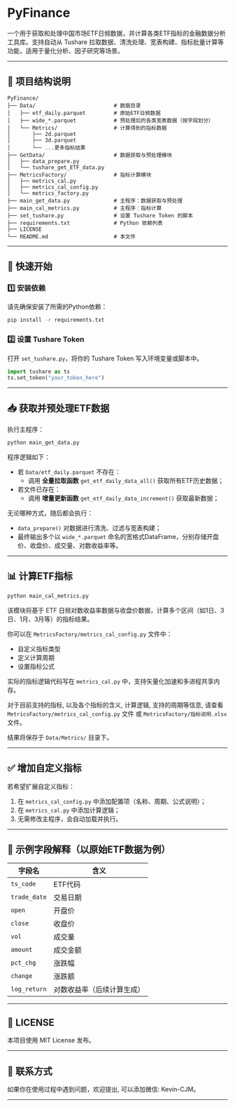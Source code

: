 
# PyFinance

一个用于获取和处理中国市场ETF日频数据，并计算各类ETF指标的金融数据分析工具库。支持自动从 Tushare 拉取数据、清洗处理、宽表构建、指标批量计算等功能，适用于量化分析、因子研究等场景。

---

## 📁 项目结构说明

```plaintext
PyFinance/
├── Data/                         # 数据目录
│   ├── etf_daily.parquet         # 原始ETF日频数据
│   ├── wide_*.parquet            # 预处理后的各类宽表数据（按字段划分）
│   └── Metrics/                  # 计算得到的指标数据
│       ├── 2d.parquet
│       ├── 3d.parquet
│       └── ...更多指标结果
├── GetData/                      # 数据获取与预处理模块
│   ├── data_prepare.py
│   └── tushare_get_ETF_data.py
├── MetricsFactory/               # 指标计算模块
│   ├── metrics_cal.py
│   ├── metrics_cal_config.py
│   └── metrics_factory.py
├── main_get_data.py              # 主程序：数据获取与预处理
├── main_cal_metrics.py           # 主程序：指标计算
├── set_tushare.py                # 设置 Tushare Token 的脚本
├── requirements.txt              # Python 依赖列表
├── LICENSE
└── README.md                     # 本文件
```

---

## 🚀 快速开始

### 1️⃣ 安装依赖

请先确保安装了所需的Python依赖：

```bash
pip install -r requirements.txt
```

### 2️⃣ 设置 Tushare Token

打开 `set_tushare.py`，将你的 Tushare Token 写入环境变量或脚本中。

```python
import tushare as ts
ts.set_token("your_token_here")
```

---

## 📥 获取并预处理ETF数据

执行主程序：

```bash
python main_get_data.py
```

程序逻辑如下：

- 若 `Data/etf_daily.parquet` 不存在：
  - 调用 **全量拉取函数** `get_etf_daily_data_all()` 获取所有ETF历史数据；
- 若文件已存在：
  - 调用 **增量更新函数** `get_etf_daily_data_increment()` 获取最新数据；

无论哪种方式，随后都会执行：

- `data_prepare()` 对数据进行清洗、过滤与宽表构建；
- 最终输出多个以 `wide_*.parquet` 命名的宽格式DataFrame，分别存储开盘价、收盘价、成交量、对数收益率等。

---

## 📊 计算ETF指标

```bash
python main_cal_metrics.py
```

该模块将基于 ETF 日频对数收益率数据与收盘价数据，计算多个区间（如1日、3日、1月、3月等）的指标结果。

你可以在 `MetricsFactory/metrics_cal_config.py` 文件中：

- 自定义指标类型
- 定义计算周期
- 设置指标公式

实际的指标逻辑代码写在 `metrics_cal.py` 中，支持矢量化加速和多进程共享内存。

对于目前支持的指标, 以及各个指标的含义, 计算逻辑, 支持的周期等信息, 请查看 `MetricsFactory/metrics_cal_config.py` 文件 或 `MetricsFactory/指标说明.xlsx` 文件。

结果将保存于 `Data/Metrics/` 目录下。

---

## ✅ 增加自定义指标

若希望扩展自定义指标：

1. 在 `metrics_cal_config.py` 中添加配置项（名称、周期、公式说明）；
2. 在 `metrics_cal.py` 中添加计算逻辑；
3. 无需修改主程序，会自动加载并执行。

---

## 📌 示例字段解释（以原始ETF数据为例）

| 字段名        | 含义 |
|--------------|------|
| `ts_code`     | ETF代码 |
| `trade_date`  | 交易日期 |
| `open`        | 开盘价 |
| `close`       | 收盘价 |
| `vol`         | 成交量 |
| `amount`      | 成交金额 |
| `pct_chg`     | 涨跌幅 |
| `change`      | 涨跌额 |
| `log_return`  | 对数收益率（后续计算生成） |

---

## 📜 LICENSE

本项目使用 MIT License 发布。

---

## 📮 联系方式

如果你在使用过程中遇到问题，欢迎提出, 可以添加微信: Kevin-CJM。

---
